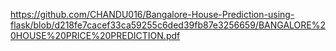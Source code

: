https://github.com/CHANDU016/Bangalore-House-Prediction-using-flask/blob/d218fe7cacef33ca59255c6ded39fb87e3256659/BANGALORE%20HOUSE%20PRICE%20PREDICTION.pdf
